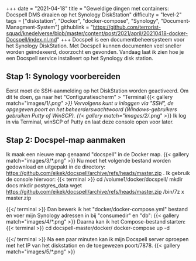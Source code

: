 +++
date = "2021-04-18"
title = "Geweldige dingen met containers: Docspell DMS draaien op het Synology DiskStation"
difficulty = "level-2"
tags = ["diskstation", "Docker", "docker-compose", "Synology", "Document-Managment-System"]
githublink = "https://github.com/terrorist-squad/knedelverse/blob/master/content/post/2021/april/20210418-docker-Docspell/index.nl.md"
+++
Docspell is een documentbeheersysteem voor het Synology DiskStation. Met Docspell kunnen documenten veel sneller worden geïndexeerd, doorzocht en gevonden. Vandaag laat ik zien hoe je een Docspell service installeert op het Synology disk station.
## Stap 1: Synology voorbereiden
Eerst moet de SSH-aanmelding op het DiskStation worden geactiveerd. Om dit te doen, ga naar het "Configuratiescherm" > "Terminal
{{< gallery match="images/1/*.png" >}}
Vervolgens kunt u inloggen via "SSH", de opgegeven poort en het beheerderswachtwoord (Windows-gebruikers gebruiken Putty of WinSCP).
{{< gallery match="images/2/*.png" >}}
Ik log in via Terminal, winSCP of Putty en laat deze console open voor later.
## Stap 2: Docspel-map aanmaken
Ik maak een nieuwe map genaamd "docspell" in de Docker map.
{{< gallery match="images/3/*.png" >}}
Nu moet het volgende bestand worden gedownload en uitgepakt in de directory: https://github.com/eikek/docspell/archive/refs/heads/master.zip . Ik gebruik de console hiervoor:
{{< terminal >}}
cd /volume1/docker/docspell/
mkdir docs
mkdir postgres_data
wget https://github.com/eikek/docspell/archive/refs/heads/master.zip 
/bin/7z x master.zip

{{</ terminal >}}
Dan bewerk ik het "docker/docker-compose.yml" bestand en voer mijn Synology adressen in bij "consumedir" en "db":
{{< gallery match="images/4/*.png" >}}
Daarna kan ik het Compose-bestand starten:
{{< terminal >}}
cd docspell-master/docker/
docker-compose up -d

{{</ terminal >}}
Na een paar minuten kan ik mijn Docspell server oproepen met het IP van het diskstation en de toegewezen poort/7878.
{{< gallery match="images/5/*.png" >}}
